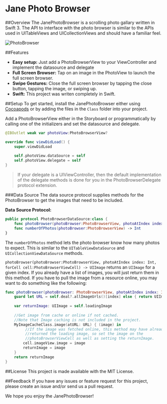 # Jane Photo Browser

##Overview
The JanePhotoBrowser is a scrolling photo gallary written in Swift 3.  The API to interface with the photo browser is similar to the APIs used in UITableViews and UICollectionViews and should have a familiar feel.

![PhotoBrowser](JanePhotoBrowser.gif)

##Features
* **Easy setup:**  Just add a PhotoBrowserView to your ViewController and implement the datasource and delegate
* **Full Screen Browser:** Tap on an image in the PhotoView to launch the full screen browser.
* **Swipe Gestures:** Close the full screen browser by tapping the close button, tapping the image, or swiping up.
* **Swift:** This project was writen completely in Swift.

##Setup
To get started, install the JanePhotoBrowser either using [Cocoapods](https://cocoapods.org/) or by adding the files in the `Class` folder into your project.

Add a PhotoBrowserView either in the Storyboard or programmatically by calling one of the initializers and set the datasource and delegate.  

```swift
@IBOutlet weak var photoView:PhotoBrowserView?

override func viewDidLoad() {
	super.viewDidLoad
	
	self.photoView.dataSource = self
	self.photoView.delegate = self
}
```

> If your delegate is a UIViewController, then the default implementation of the delegate methods is done for you in the PhotoBrowserDelegate protocol extension.

###Data Source
The data source protocol supplies methods for the PhotoBrowser to get the images that need to be included.

**Data Source Protocol:**

```swift
public protocol PhotoBrowserDataSource:class {
    func photoBrowser(photoBrowser:PhotoBrowserView, photoAtIndex index: Int, forCell cell:PhotoBrowserViewCell) -> UIImage
    func numberOfPhotos(photoBrowser:PhotoBrowserView) -> Int
}
```

The `numberOfPhotos` method lets the photo browser know how many photos to expect.  This is similar to the `UITableViewDataSource` and `UICollectionViewDataSource` methods.

`photoBrowser(photoBrowser:PhotoBrowserView, photoAtIndex index: Int, forCell cell:PhotoBrowserViewCell) -> UIImage` returns an `UIImage` for a given index.  If you already have a list of images, you will just return them in this method.  If you have to pull the image from a resource online, you may want to do something like the following:

```swift
func photoBrowser(photoBrowser: PhotoBrowserView, photoAtIndex index: Int, forCell cell:PhotoBrowserViewCell) -> UIImage {
    guard let URL = self.deal?.allImageUrls()[index] else { return UIImage() }
    
    var returnImage: UIImage = self.loadingImage
    
    //Get image from cache or online if not cached.  
    //Note that Image caching is not included in the project.
    MyImageCacheClass.image(atURL: URL) { (image) in
    	 //If the image was fetched online, this method may have already 
    	 //returned the loading image, so set the image on the 
    	 //photoBrowserViewCell as well as setting the returnImage.
        cell.imageView.image = image
        returnImage = image
    }
    return returnImage
}
```

##License
This project is made available with the MIT License.

##Feedback
If you have any issues or feature request for this project, please create an issue and/or send us a pull request.

We hope you enjoy the JanePhotoBrowser!